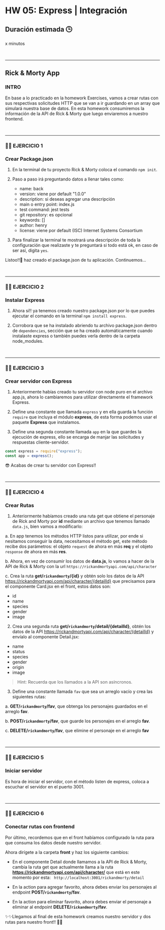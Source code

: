 # HW 05: Express | Integración

## **Duración estimada 🕒**

x minutos

<br />

---

## **Rick & Morty App**

### **INTRO**

En base a lo practicado en la homework Exercises, vamos a crear rutas con sus respectivas solicitudes HTTP que se van a ir guardando en un array que simulará nuestra base de datos. En esta homework consumiremos la información de la API de Rick & Morty que luego enviaremos a nuestro frontend.

<br />

---

### **👩‍💻 EJERCICIO 1**

### **Crear Package.json**

1. En la terminal de tu proyecto Rick & Morty coloca el comando `npm init`.

2. Paso a paso irá preguntando datos a llenar tales como:

   - name: back
   - version: viene por default "1.0.0"
   - description: si deseas agregar una descripción
   - main o entry point: index.js
   - test command: jest tests
   - git repository: es opcional
   - keywords: []
   - author: henry
   - license: viene por default (ISC) Internet Systems Consortium

3. Para finalizar la terminal te mostrará una descripción de toda la configuración que realizaste y te preguntará si todo está ok, en caso de ser así, digita `yes`.

Listoo!!🥳 haz creado el package.json de tu aplicación. Continuemos...

<br />

---

### **👩‍💻 EJERCICIO 2**

### **Instalar Express**

1. Ahora sí!! ya tenemos creado nuestro package.json por lo que puedes ejecutar el comando en la terminal `npm install express`.

2. Corrobora que se ha instalado abriendo tu archivo package.json dentro de `dependencies`, sección que se ha creado automáticamente cuando instalaste express o también puedes verla dentro de la carpeta node_modules.

<br />

---

### **👩‍💻 EJERCICIO 3**

### **Crear servidor con Express**

1. Anteriormente habías creado tu servidor con node puro en el archivo app.js, ahora lo cambiaremos para utilizar directamente el framework Express.

2. Define una constante que llamada `express` y en ella guarda la función `require` que incluya el módulo **express**, de esta forma podemos usar el paquete **Express** que instalamos.

3. Define una segunda constante llamada `app` en la que guardes la ejecución de express, ello se encarga de manjar las solicitudes y respuestas cliente-servidor.

```javascript
const express = require("express");
const app = express();
```

😎 Acabas de crear tu servidor con Express!!

<br />

---

### **👩‍💻 EJERCICIO 4**

### **Crear Rutas**

1. Anteriormente habíamos creado una ruta get que obtiene el personaje de Rick and Morty por **id** mediante un archivo que tenemos llamado `data.js`, bien vamos a modificarlo:

a. En app tenemos los métodos HTTP listos para utilizar, por ende si nesitamos conseguir la data, necesitamos el método get, este método recibe dos parámetros: el objeto `request` de ahora en más **req** y el objeto `response` de ahora en más **res**.

b. Ahora, en vez de consumir los datos de **data.js**, lo vamos a hacer de la API de Rick & Morty con la url `https://rickandmortyapi.com/api/character`

c. Crea la ruta **get/`rickandmorty`/{id}** y obtén solo los datos de la API https://rickandmortyapi.com/api/character/{detailId} que precisamos para el componente Card.jsx en el front, estos datos son:

- id
- name
- species
- gender
- image

2. Crea una segunda ruta **get/`rickandmorty`/detail/{detailId}**, obtén los datos de la API https://rickandmortyapi.com/api/character/{detailId} y envíalo al componente Detail.jsx:

- name
- status
- species
- gender
- origin
- image

> Hint: Recuerda que los llamados a la API son asíncronos.

3. Define una constante llamada `fav` que sea un arreglo vacío y crea las siguientes rutas:

a. **GET/`rickandmorty`/fav**, que obtenga los personajes guardados en el arreglo **fav**.

b. **POST/`rickandmorty`/fav**, que guarde los personajes en el arreglo **fav**.

c. **DELETE/`rickandmorty`/fav**, que elimine el personaje en el arreglo **fav**

<br />

---

### **👩‍💻 EJERCICIO 5**

### **Iniciar servidor**

Es hora de iniciar el servidor, con el método listen de express, coloca a escuchar el servidor en el puerto 3001.

<br />

---

### **👩‍💻 EJERCICIO 6**

### **Conectar rutas con frontend**

Por último, recordemos que en el front habíamos configurado la ruta para que consuma los datos desde nuestro servidor.

Ahora dirígete a la carpeta **front** y haz los siguiente cambios:

- En el componente Detail donde llamamos a la API de Rick & Morty, cambia la ruta get que actualmente llama a la ruta **https://rickandmortyapi.com/api/character/** que está en este momento por esta: ` http://localhost:3001/rickandmorty/detail`

- En la action para agregar favorito, ahora debes enviar los personajes al endpoint **POST/`rickandmorty`/fav**.

- En la action para eliminar favorito, ahora debes enviar el personaje a eliminar al endpoint **DELETE/`rickandmorty`/fav**.

✨✨Llegamos al final de esta homework creamos nuestro servidor y dos rutas para nuestro front!! 🚀🚀
